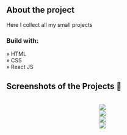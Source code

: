 <h2>About the project</h2>

<p>Here I collect all my small projects</p>

<h3>Build with:</h3>

» HTML<br>
» CSS<br>
» React JS

<h2>Screenshots of the Projects 📸</h2>
<br>

<div align='center'>
<img src='https://github.com/zakhar-lobai/pojects/assets/29870526/c1e27cd5-36ed-4b0d-919c-f4b62455d96a'/>
</div>

<div align='center'>
<img src='https://github.com/zakhar-lobai/pojects/assets/29870526/18f69237-036c-4b79-a2b1-ebeedded846f'/>
</div>

<div align='center'>
<img src='https://github.com/zakhar-lobai/projects/assets/29870526/515d4f6d-1c34-4264-82a2-3c4fb413ca87'/>
</div>

<div align='center'>
<img src='https://github.com/zakhar-lobai/projects/assets/29870526/491c60ac-9cec-4a6a-9e99-cb7ad807df59'/>
</div>
